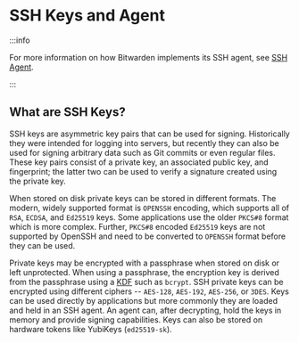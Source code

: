 # SSH Keys and Agent

:::info

For more information on how Bitwarden implements its SSH agent, see [SSH Agent](./agent).

:::

## What are SSH Keys?

SSH keys are asymmetric key pairs that can be used for signing. Historically they were intended for
logging into servers, but recently they can also be used for signing arbitrary data such as Git
commits or even regular files. These key pairs consist of a private key, an associated public key,
and fingerprint; the latter two can be used to verify a signature created using the private key.

When stored on disk private keys can be stored in different formats. The modern, widely supported
format is `OPENSSH` encoding, which supports all of `RSA`, `ECDSA`, and `Ed25519` keys. Some
applications use the older `PKCS#8` format which is more complex. Further, `PKCS#8` encoded
`Ed25519` keys are not supported by OpenSSH and need to be converted to `OPENSSH` format before they
can be used.

Private keys may be encrypted with a passphrase when stored on disk or left unprotected. When using
a passphrase, the encryption key is derived from the passphrase using a
[KDF](https://en.wikipedia.org/wiki/Key_derivation_function) such as `bcrypt`. SSH private keys can
be encrypted using different ciphers -- `AES-128`, `AES-192`, `AES-256`, or `3DES`. Keys can be used
directly by applications but more commonly they are loaded and held in an SSH agent. An agent can,
after decrypting, hold the keys in memory and provide signing capabilities. Keys can also be stored
on hardware tokens like YubiKeys (`ed25519-sk`).
